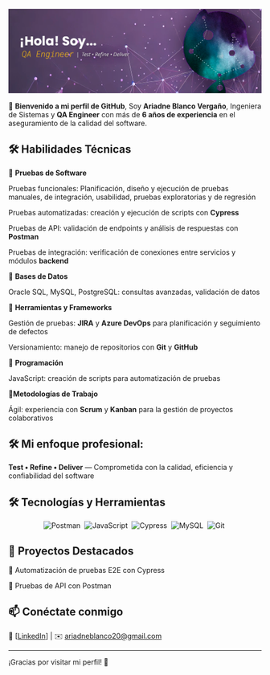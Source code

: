![Banner](Portada.png)

🌟 **Bienvenido a mi perfil de GitHub**,
Soy **Ariadne Blanco Vergaño**, Ingeniera de Sistemas y **QA Engineer** con más de **6 años de experiencia** en el aseguramiento de la calidad del software.

## 🛠️ **Habilidades Técnicas**

🔹 **Pruebas de Software**

Pruebas funcionales: Planificación, diseño y ejecución de pruebas manuales, de integración, usabilidad, pruebas exploratorias y de regresión

Pruebas automatizadas: creación y ejecución de scripts con **Cypress**

Pruebas de API: validación de endpoints y análisis de respuestas con **Postman**

Pruebas de integración: verificación de conexiones entre servicios y módulos **backend**

🔹 **Bases de Datos**

Oracle SQL, MySQL, PostgreSQL: consultas avanzadas, validación de datos

🔹 **Herramientas y Frameworks**

Gestión de pruebas: **JIRA** y **Azure DevOps** para planificación y seguimiento de defectos

Versionamiento: manejo de repositorios con **Git** y **GitHub**

🔹 **Programación**

JavaScript: creación de scripts para automatización de pruebas

🔹**Metodologías de Trabajo**

Ágil: experiencia con **Scrum** y **Kanban** para la gestión de proyectos colaborativos

## 🛠️ Mi enfoque profesional: 

**Test • Refine • Deliver** — Comprometida con la calidad, eficiencia y confiabilidad del software

## 🛠️ Tecnologías y Herramientas  
<div align="center"> <img src="https://cdn.jsdelivr.net/gh/devicons/devicon/icons/postman/postman-original.svg" title="Postman" alt="Postman" width="50" height="50"/>&nbsp; <img src="https://cdn.jsdelivr.net/gh/devicons/devicon/icons/javascript/javascript-original.svg" title="JavaScript" alt="JavaScript" width="50" height="50"/>&nbsp; <img src="https://cdn.jsdelivr.net/gh/devicons/devicon/icons/cypressio/cypressio-original.svg" title="Cypress" alt="Cypress" width="50" height="50"/>&nbsp; <img src="https://cdn.jsdelivr.net/gh/devicons/devicon/icons/mysql/mysql-original.svg" title="MySQL" alt="MySQL" width="50" height="50"/>&nbsp; <img src="https://cdn.jsdelivr.net/gh/devicons/devicon/icons/git/git-original.svg" title="Git" alt="Git" width="50" height="50"/>&nbsp; </div>

## 📌 Proyectos Destacados  
🔹 Automatización de pruebas E2E con Cypress

🔹 Pruebas de API con Postman

## 📫 Conéctate conmigo  
💼 [[LinkedIn](https://www.linkedin.com/in/ariadne-blanco-verga%C3%B1o/)] | ✉️ [ariadneblanco20@gmail.com](#)  

---



¡Gracias por visitar mi perfil! 🚀
